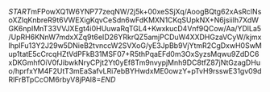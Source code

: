 $START$mFPowXQ1W6YNP77zeqNW/2j5k+00xeSSjXq/AoogBQtg62xAsRcINsoXZlqKnbreR9t6VWEXigKqvCeSdn6wFdKMXN1CKqSUpkNX+N6jsiiIh7XdWGK6npIMnT33VVJXEgt4i0HUuwaRqTGL4+KwxkucD4Vnf9QCow/Aa/YDlLa5/UpRH6KNnW7mdxXZq9t6eID26YRkrQZ5amjPCDuW4XXDHGzaVCyW/kjmxlhpIFu13Y2J29w5DNieB2tvnccW2SVXoG/yE3JpBb9VjYtmR2CgDxwH0SwMup1tatE5cCrcqHZtVdPFkB31MSF07+R5thPqaEFd0m3OxSyzsMqwu9ZdDC6xDKGmhfOiV0fJibwkNryCPjt2Yt0yEf8Tm9nvypjMnh9DC8tfZ87jNtGzagDHuo/hprfxYM4F2UtT3mEaSafvLRi7ebBYHwdxME0owzY+pTvH9rsswE31gv09dRlFrBTpCcOM6rbyV8jPAl8=$END$
